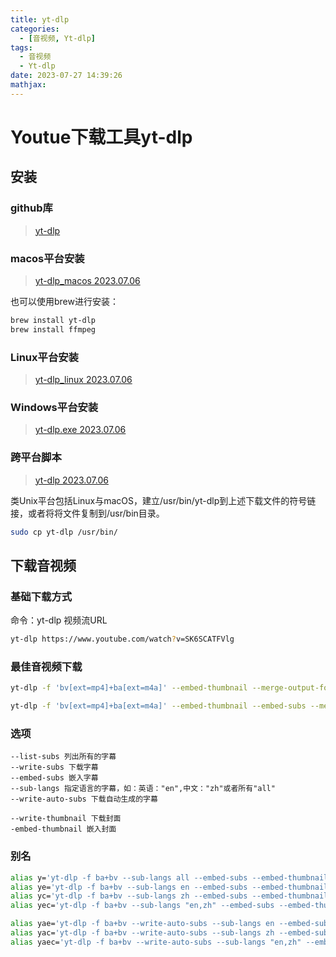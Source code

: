 ```yaml
---
title: yt-dlp
categories:
  - [音视频, Yt-dlp]
tags:
  - 音视频
  - Yt-dlp
date: 2023-07-27 14:39:26
mathjax:
---
```


# Youtue下载工具yt-dlp

## 安装

### github库

> [yt-dlp](https://github.com/yt-dlp/yt-dlp)

### macos平台安装

> [yt-dlp_macos 2023.07.06](https://github.com/yt-dlp/yt-dlp/releases/download/2023.07.06/yt-dlp_macos)

也可以使用brew进行安装：

```bash
brew install yt-dlp
brew install ffmpeg
```

### Linux平台安装

> [yt-dlp_linux 2023.07.06](https://github.com/yt-dlp/yt-dlp/releases/download/2023.07.06/yt-dlp_linux)

### Windows平台安装

> [yt-dlp.exe 2023.07.06](https://github.com/yt-dlp/yt-dlp/releases/download/2023.07.06/yt-dlp.exe)

### 跨平台脚本

> [yt-dlp 2023.07.06](https://github.com/yt-dlp/yt-dlp/releases/download/2023.07.06/yt-dlp)

类Unix平台包括Linux与macOS，建立/usr/bin/yt-dlp到上述下载文件的符号链接，或者将将文件复制到/usr/bin目录。

```bash
sudo cp yt-dlp /usr/bin/
```

<!--more-->

## 下载音视频

### 基础下载方式

命令：yt-dlp 视频流URL

```bash
yt-dlp https://www.youtube.com/watch?v=SK6SCATFVlg
```

### 最佳音视频下载

```bash
yt-dlp -f 'bv[ext=mp4]+ba[ext=m4a]' --embed-thumbnail --merge-output-format mp4 https://www.youtube.com/watch?v=1u90Tke_5Bs

yt-dlp -f 'bv[ext=mp4]+ba[ext=m4a]' --embed-thumbnail --embed-subs --merge-output-format mp4 https://www.youtube.com/watch?v=10f5T2Blpf4
```

### 选项

```
--list-subs 列出所有的字幕
--write-subs 下载字幕
--embed-subs 嵌入字幕
--sub-langs 指定语言的字幕，如：英语："en",中文："zh"或者所有"all"
--write-auto-subs 下载自动生成的字幕

--write-thumbnail 下载封面
-embed-thumbnail 嵌入封面
```

### 别名

```bash
alias y='yt-dlp -f ba+bv --sub-langs all --embed-subs --embed-thumbnail --merge-output-format mp4'
alias ye='yt-dlp -f ba+bv --sub-langs en --embed-subs --embed-thumbnail --merge-output-format mp4'
alias yc='yt-dlp -f ba+bv --sub-langs zh --embed-subs --embed-thumbnail --merge-output-format mp4'
alias yec='yt-dlp -f ba+bv --sub-langs "en,zh" --embed-subs --embed-thumbnail --merge-output-format mp4'

alias yae='yt-dlp -f ba+bv --write-auto-subs --sub-langs en --embed-subs --embed-thumbnail --merge-output-format mp4'
alias yac='yt-dlp -f ba+bv --write-auto-subs --sub-langs zh --embed-subs --embed-thumbnail --merge-output-format mp4'
alias yaec='yt-dlp -f ba+bv --write-auto-subs --sub-langs "en,zh" --embed-subs --embed-thumbnail --merge-output-format mp4'
```

